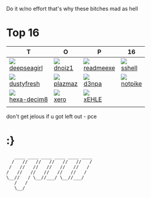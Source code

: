 Do it w/no effort that's why these bitches mad as hell

# Top 16
| T | O | P | 16 |
|---|---|---|---|
| ![](https://avatars1.githubusercontent.com/u/47490856?s=400&u=497d125852a5f8a87d202040700a5aaccdc5fdc8&v=4) <br> [deepseagirl](https://github.com/deepseagirl) | ![](https://avatars1.githubusercontent.com/u/698390?s=400&u=07a4bb43c1225721ca6e8b62cb80b5798c451883&v=4) <br> [dnoiz1](https://github.com/dnoiz1) | ![](https://avatars2.githubusercontent.com/u/39342580?s=400&u=117a34f577087694ce2218ad00c7ebaabb82f19d&v=4) <br> [readmeexe](https://github.com/readmeexe) | ![](https://avatars1.githubusercontent.com/u/2510285?s=400&u=f171664b0bc528215b3ea69799d88976576828e3&v=4) <br> [sshell](https://github.com/sshell) |
| ![](https://avatars3.githubusercontent.com/u/4749500?s=400&u=db351d931c873cb28e94b0d8c854ebadad02e14b&v=4) <br> [dustyfresh](https://github.com/dustyfresh) | ![](https://avatars2.githubusercontent.com/u/1331014?s=400&v=4) <br> [plazmaz](https://github.com/Plazmaz) | ![](https://avatars0.githubusercontent.com/u/46255863?s=400&u=0478e6b5c26d13da0a7373bb5a1c668f832dc7d8&v=4) <br> [d3npa](https://github.com/d3npa) | ![](https://avatars2.githubusercontent.com/u/18655435?s=400&u=776aefa128f4c2978cc2a3b7ba0b0510c32b3ffa&v=4) <br> [notpike](https://github.com/notpike) |
| ![](https://avatars2.githubusercontent.com/u/64814670?s=400&u=c878c2c6cce3890fb3520676d9480fa225b9d6c2&v=4) <br> [hexa-decim8](https://github.com/hexa-decim8) | ![](https://avatars2.githubusercontent.com/u/227907?s=400&u=80ec11f703943baf3af9a2621c5cb7c2d414252c&v=4) <br> [xero](https://github.com/xero) | ![](https://avatars3.githubusercontent.com/u/23515745?s=400&v=4) <br> [xEHLE](https://github.com/xEHLE) |  |
| | | |

don't get jelous if u got left out - pce

# :}
       ____ ____ ____ ____ ____ ____  
      /   //   //   //   //   //   /  
     /   //   //   //   //   //   /   
    /   //   //   //   //   //   /    
    \__//   / \__//___/ \__//___/     
       /   /                          
       \__/ 
